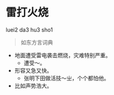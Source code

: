 # 雷打火烧
luei2 da3 hu3 sho1
> 如东方言词典
- 地面遭受雷电袭击燃烧，灾难特别严重。
  - 遭受～。
- 形容又急又快。
  - 张明下田做活技～㞢，个个都怕他。
- 比如声势浩大。
